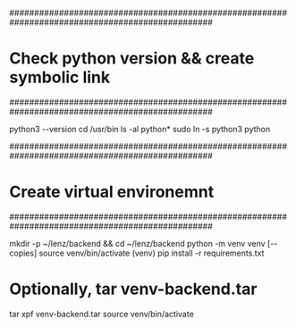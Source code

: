 #################################################################################################
# Check python version && create symbolic link
#################################################################################################

python3 --version
cd /usr/bin
ls -al python*
sudo ln -s python3 python

#################################################################################################
# Create virtual environemnt
#################################################################################################

mkdir -p ~/lenz/backend && cd ~/lenz/backend
python -m venv venv [--copies]
source venv/bin/activate
(venv) pip install -r requirements.txt

# Optionally, tar venv-backend.tar
tar xpf venv-backend.tar
source venv/bin/activate
